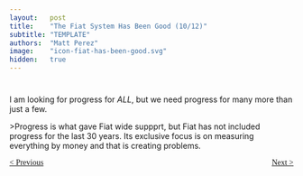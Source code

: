 ```yaml
---
layout:   post
title:    "The Fiat System Has Been Good (10/12)"
subtitle: "TEMPLATE"
authors:  "Matt Perez"
image:    "icon-fiat-has-been-good.svg"
hidden:   true
---
```


<div style="display:none; ">
 <p>Time for an alternative.</p>
</div>

<h1></h1>
 <p>I am looking for progress for <em>ALL</em>, but we need progress for many more than just a few.</p>
 <p>>Progress is what gave Fiat wide suppprt, but Fiat has not included progress for the last 30 years. Its exclusive focus is on measuring everything by money and that is creating problems.</p>

<div style="margin-bottom:1in; font-family: American Typewriter, serif; ">
 <span style="float:left; ">
  <a href="https://radicalcompanies.com/2024/12/12/the-fiat-system-has-been-good">&lt; Previous</a>
 </span>
 <span style="float:right; ">
  <a href="https://radicalcompanies.com/2024/12/14/the-fiat-system-has-been-good">Next &gt;</a>
 </span>
</div>